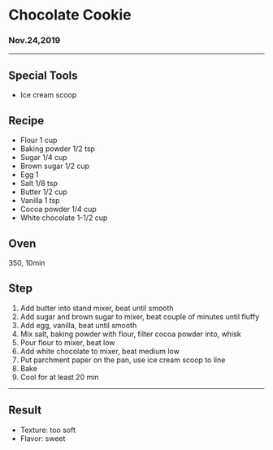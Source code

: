 # Chocolate Cookie

### Nov.24,2019

---
## Special Tools

- Ice cream scoop

## Recipe

- Flour 1 cup
- Baking powder 1/2 tsp
- Sugar 1/4 cup
- Brown sugar 1/2 cup
- Egg 1
- Salt 1/8 tsp
- Butter 1/2 cup
- Vanilla 1 tsp
- Cocoa powder 1/4 cup
- White chocolate 1-1/2 cup

## Oven
350, 10min 

## Step

1. Add butter into stand mixer, beat until smooth
2. Add sugar and brown sugar to mixer, beat couple of minutes until fluffy
3. Add egg, vanilla, beat until smooth
4. Mix salt, baking powder with flour, filter cocoa powder into, whisk
5. Pour flour to mixer, beat low
6. Add white chocolate to mixer, beat medium low
7. Put parchment paper on the pan, use ice cream scoop to line
8. Bake
9. Cool for at least 20 min

---
## Result
- Texture: too soft
- Flavor: sweet